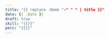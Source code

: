 ```yaml
---
title: "{{ replace .Name "-" " " | title }}"
date: {{ .Date }}
draft: true
skill: "{{}}"
perc: "{{}}"
---
```


